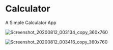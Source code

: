 # Calculator

A Simple Calculator App

![Screenshot_20200812_003134_copy_360x760](https://user-images.githubusercontent.com/67230351/89938388-0f389d00-dc34-11ea-89fe-110c455d505a.jpg)

![Screenshot_20200812_003416_copy_360x760](https://user-images.githubusercontent.com/67230351/89938402-12cc2400-dc34-11ea-9970-6fc9ed81d19d.jpg)
